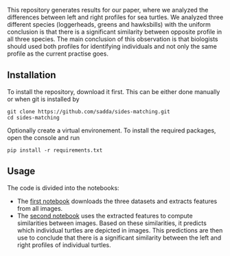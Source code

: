 This repository generates results for our paper, where we analyzed the differences between left and right profiles for sea turtles. We analyzed three different species (loggerheads, greens and hawksbills) with the uniform conclusion is that there is a significant similarity between opposite profile in all three species. The main conclusion of this observation is that biologists should used both profiles for identifying individuals and not only the same profile as the current practise goes.

## Installation

To install the repository, download it first. This can be either done manually or when git is installed by
```script
git clone https://github.com/sadda/sides-matching.git
cd sides-matching
```

Optionally create a virtual environement. To install the required packages, open the console and run

```script
pip install -r requirements.txt
```

## Usage

The code is divided into the notebooks:

- The [first notebook](notebooks/compute_features.ipynb) downloads the three datasets and extracts features from all images.
- The [second notebook](notebooks/matching.ipynb) uses the extracted features to compute similarities between images. Based on these similarities, it predicts which individual turtles are depicted in images. This predictions are then use to conclude that there is a significant similarity between the left and right profiles of individual turtles.
